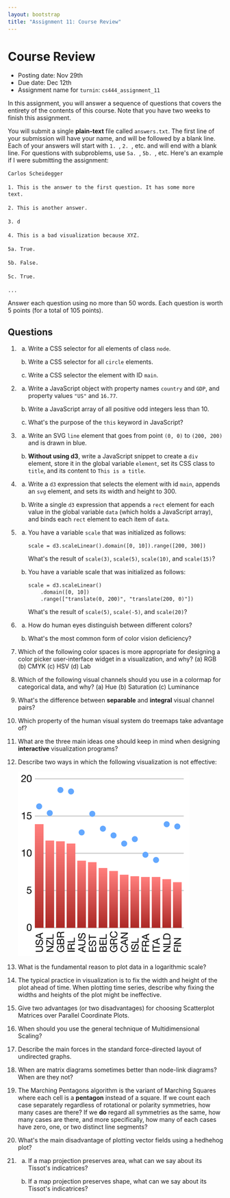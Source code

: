 ```yaml
---
layout: bootstrap
title: "Assignment 11: Course Review"
---
```


<style type="text/css">
    ol ol { list-style-type: lower-alpha; }
</style>

# Course Review

- Posting date: Nov 29th
- Due date: Dec 12th
- Assignment name for `turnin`: `cs444_assignment_11`

In this assignment, you will answer a sequence of questions that
covers the entirety of the contents of this course. Note that you have
two weeks to finish this assignment.

You will submit a single **plain-text** file called `answers.txt`. The
first line of your submission will have your name, and will be
followed by a blank line. Each of your answers will start with `1. `,
`2. `, etc. and will end with a blank line. For questions with
subproblems, use `5a. `, `5b. `, etc. Here's an example if I were
submitting the assignment:

    Carlos Scheidegger
	
    1. This is the answer to the first question. It has some more
    text.
	
	2. This is another answer.
	
    3. d
	
	4. This is a bad visualization because XYZ.
	
	5a. True.
    
    5b. False.
	
	5c. True.
	
	...

Answer each question using no more than 50 words. Each question is
worth 5 points (for a total of 105 points).

## Questions

1. 1. Write a CSS selector for all elements of class `node`.

   2. Write a CSS selector for all `circle` elements.
   
   3. Write a CSS selector the element with ID `main`.

2. 1. Write a JavaScript object with property names `country`
   and `GDP`, and property values `"US"` and `16.77`.
   
   2. Write a JavaScript array of all positive odd integers less than 10.
   
   3. What's the purpose of the `this` keyword in JavaScript?

3. 1. Write an SVG `line` element that goes from point `(0, 0)` to
      `(200, 200)` and is drawn in blue.

   2. **Without using d3**, write a JavaScript snippet  to create a `div`
       element, store it in the global variable `element`, set its CSS
       class to `title`, and its content to `This is a title`.
	   
4. 1. Write a `d3` expression that selects the element with id `main`,
      appends an `svg` element, and sets its width and height to 300.

   2. Write a single `d3` expression that appends a `rect` element for
      each value in the global variable `data` (which holds a
      JavaScript array), and binds each `rect` element to each item of
      `data`.

5. 1. You have a variable `scale` that was initialized as follows:

          scale = d3.scaleLinear().domain([0, 10]).range([200, 300])
	  
      What's the result of `scale(3)`, `scale(5)`, `scale(10)`, and `scale(15)`?
   
   2. You have a variable scale that was initialized as follows:
   
          scale = d3.scaleLinear()
		      .domain([0, 10])
			  .range(["translate(0, 200)", "translate(200, 0)"])
   
      What's the result of `scale(5)`, `scale(-5)`, and `scale(20)`?
	  
6. 1. How do human eyes distinguish between different colors?

   2. What's the most common form of color vision deficiency?

7. Which of the following color spaces is more appropriate for
   designing a color picker user-interface widget in a visualization,
   and why? (a) RGB (b) CMYK (c) HSV (d) Lab

8. Which of the following visual channels should you use in a colormap
   for categorical data, and why? (a) Hue (b) Saturation (c) Luminance

9. What's the difference between **separable** and **integral**
   visual channel pairs?

10. Which property of the human visual system do treemaps take
    advantage of?
	
11. What are the three main ideas one should keep in mind when
    designing **interactive** visualization programs?

12. Describe two ways in which the following visualization is not
    effective:
	
	![fig1](assignment_11/fig1.png)

13. What is the fundamental reason to plot data in a logarithmic
    scale?

14. The typical practice in visualization is to fix the width and
    height of the plot ahead of time. When plotting time series,
    describe why fixing the widths and heights of the plot might be
    ineffective.

15. Give two advantages (or two disadvantages) for choosing
    Scatterplot Matrices over Parallel Coordinate Plots.
	
16. When should you use the general technique of Multidimensional
    Scaling?

17. Describe the main forces in the standard force-directed layout of
    undirected graphs.

18. When are matrix diagrams sometimes better than node-link diagrams?
    When are they not?
	
19. The Marching Pentagons algorithm is the variant of Marching
    Squares where each cell is a **pentagon** instead of a square. If
    we count each case separately regardless of rotational or polarity
    symmetries, how many cases are there? If we **do** regard all
    symmetries as the same, how many cases are there, and more
    specifically, how many of each cases have zero, one, or two
    distinct line segments?

20. What's the main disadvantage of plotting vector fields using a
    hedhehog plot?

21. 1. If a map projection preserves area, what can we say about its
    Tissot's indicatrices?
	
	2. If a map projection preserves shape, what can we say about its
	Tissot's indicatrices?
